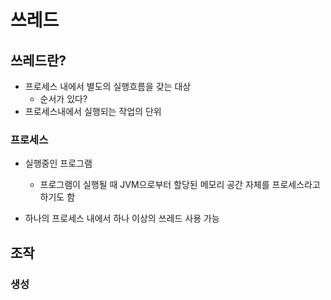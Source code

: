 # 쓰레드

## 쓰레드란?

* 프로세스 내에서 별도의 실행흐름을 갖는 대상
  * 순서가 있다?
* 프로세스내에서 실행되는 작업의 단위

### 프로세스

* 실행중인 프로그램
  * 프로그램이 실행될 때 JVM으로부터 할당된 메모리 공간 자체를 프로세스라고 하기도 함

* 하나의 프로세스 내에서 하나 이상의 쓰레드 사용 가능

## 조작

### 생성

